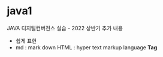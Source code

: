 # java1
JAVA 디지털컨버전스 실습 - 2022 상반기 
추가 내용
* 쉽게 표현
* md : mark down
HTML : hyper text markup language
<b>Tag</b>

